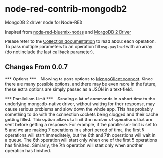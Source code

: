# node-red-contrib-mongodb2
MongoDB 2 driver node for Node-RED

Inspired from [node-red-bluemix-nodes](https://github.com/node-red/node-red-bluemix-nodes/tree/master/mongo) and [MongoDB 2 Driver](http://mongodb.github.io/node-mongodb-native/2.0)

Please refer to the [Collection documentation](http://mongodb.github.io/node-mongodb-native/2.0/api/Collection.html) to read about each operation. To pass multiple parameters to an operation fill `msg.payload` with an array (do not include the last callback parameter).

## Changes From 0.0.7
*** Options *** -
Allowing to pass options to [MongoClient.connect](http://mongodb.github.io/node-mongodb-native/2.0/api/MongoClient.html#.connect). Since there are many possible options, and there may be even more in the future, these extra options are simply passed as a JSON in a text-field.

*** Parallelism Limit *** - Sending a lot of commands in a short time to the underlying mongodb-native driver, without waiting for their response, may cause serious problems and slow down the whole app. This has probably something to do with the connection sockets being clogged and their cache getting filled.
This option allows to limit the number of operations that are sent before getting a response. For example, if the parallelism-limit is set to 5 and we are making 7 operations in a short period of time, the first 5 operations will start immediately, but the 6th and 7th operations will wait in a queue. The 6th operation will start only when one of the first 5 operations has finished. Similarly, the 7th operation will start only when another operation has finished.
